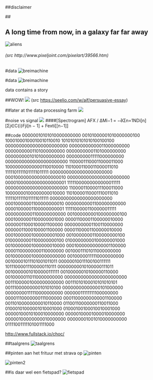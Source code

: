 ##disclaimer



##<h2>A long time from now, in a galaxy far far away</h2>
![aliens](http://www.pixeljoint.com/files/icons/full/alien_animated.gif "ALIENS")

<h6>(src http://www.pixeljoint.com/pixelart/39566.htm)</h6>



#data
![breimachine](assets/img/ponskaartklein.jpg "ponskkaart")
<aside class='notes'></aside>


#data
![breimachine](assets/img/ponskaart.jpg "ponskkaart")
<aside class='notes'>data contains a story</aside>



##WOW!
![](assets/img/wowsignal.jpg)
(src https://seelio.com/w/aif/persuasive-essay)


##later at the data processing farm
![](https://24.media.tumblr.com/0e2c81d283bab9f7f54d57693b72a180/tumblr_mi8b5zdM0S1qe0nlvo1_1280.jpg)



#noise vs signal
![](assets/img/snr.jpg)
####[Spectrogram] AFX / ΔMi−1 = −∂Σn=1NDi[n][Σj∈C{i}Fji[n − 1] + Fexti[[n−1]]



##code
00000010101010000000000
00101000001010000000100
10001000100010010110010
10101010101010100100100
00000000000000000000000
00000000000011000000000
00000000001101000000000
00000000001101000000000
00000000010101000000000
00000000011111000000000
00000000000000000000000
11000011100011000011000
10000000000000110010000
11010001100011000011010
11111011111011111011111
00000000000000000000000
00010000000000000000010
00000000000000000000000
00001000000000000000001
11111000000000000011111
00000000000000000000000
11000011000011100011000
10000000100000000010000
11010000110001110011010
11111011111011111011111
00000000000000000000000
00010000001100000000010
00000000001100000000000
00001000001100000000001
11111000001100000011111
00000000001100000000000
00100000000100000000100
00010000001100000001000
00001100001100000010000
00000011000100001100000
00000000001100110000000
00000011000100001100000
00001100001100000010000
00010000001000000001000
00100000001100000000100
01000000001100000000100
01000000000100000001000
00100000001000000010000
00010000000000001100000
00001100000000110000000
00100011101011000000000
00100000001000000000000
00100000111110000000000
00100001011101001011011
00000010011100100111111
10111000011100000110111
00000000010100000111011
00100000010100000111111
00100000010100000110000
00100000110110000000000
00000000000000000000000
00111000001000000000000
00111010100010101010101
00111000000000101010100
00000000000000101000000
00000000111110000000000
00000011111111100000000
00001110000000111000000
00011000000000001100000
00110100000000010110000
01100110000000110011000
01000101000001010001000
01000100100010010001000
00000100010100010000000
00000100001000010000000
00000100000000010000000
00000001001010000000000
01111001111101001111000



http://www.fullstack.io/choc/



##taalgrens
![taalgrens](assets/img/story1.jpg "taalgrens")



##pinten aan het frituur met strava op
![pinten](assets/img/story2.jpg "pinten")


![pinten2](assets/img/story2a.jpg "pinten2")



##is daar wel een fietspad?
![fietspad](assets/img/story3.jpg "fietspad")